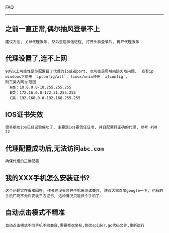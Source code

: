 FAQ

------------------------------------------------------------------------


## 之前一直正常,偶尔抽风登录不上
	
	建议方法, 关掉代理服务, 然后重启微信进程, 打开头脑登录后, 再开代理服务
	

## 代理设置了,连不上网
	
	90%以上可能性是你配置错了代理的ip或者port, 也可能是局域网防火墙问题,  查看ip windows下使用 `ipconfig/all`, linux/unix使用 `ifconfig`,  
	附三类内网ip范围
	  A类：10.0.0.0-10.255.255.255
	  B类：172.16.0.0-172.31.255.255 
	  C类：192.168.0.0-192.168.255.255


## IOS证书失效

	很多朋友ios已经试验成功了, 主要是ios要信任证书, 并且配置好正确的代理, 参考 #90 22 


## 代理配置成功后,无法访问`abc.com`

	确保代理的正确配置



## 我的XXX手机怎么安装证书?

	这个问题实在很难回答, 作者也没有各种手机来测试兼容, 建议大家百度google一下, 也有的手机厂商不允许安装三方证书, 这种情况只能换个手机了~


## 自动点击模式不精准

	自动点击模式不同手机不同兼容,需要修改坐标,修改spider.go代码文件,重新运行
